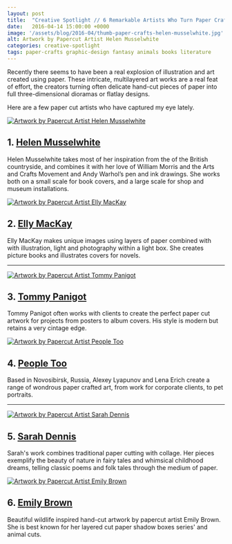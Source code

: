 ```yaml
---
layout: post
title:  "Creative Spotlight // 6 Remarkable Artists Who Turn Paper Crafts into Art"
date:   2016-04-14 15:00:00 +0000
image: '/assets/blog/2016-04/thumb-paper-crafts-helen-musselwhite.jpg'
alt: Artwork by Papercut Artist Helen Musselwhite
categories: creative-spotlight
tags: paper-crafts graphic-design fantasy animals books literature
---
```


<p class="intro">Recently there seems to have been a real explosion of illustration and art created using paper. These intricate, multilayered art works are a real feat of effort, the creators turning often delicate hand-cut pieces of paper into full three-dimensional dioramas or flatlay designs.</p>

Here are a few paper cut artists who have captured my eye lately.

<div class="row">
	<div class="col-md-6">
		<a href="http://www.helenmusselwhite.co.uk" title="Website of Papercut Artist Helen Musselwhite"><img src="/assets/blog/2016-04/paper-crafts-helen-musselwhite.jpg" alt="Artwork by Papercut Artist Helen Musselwhite" title="Artwork by Papercut Artist Helen Musselwhite"></a>
		<h2>1. <a href="http://www.helenmusselwhite.co.uk" title="Website of Papercut Artist Helen Musselwhite">Helen Musselwhite</a></h2>
		<p>Helen Musselwhite takes most of her inspiration from the of the British countryside, and combines it with her love of William Morris and the Arts and Crafts Movement and Andy Warhol’s pen and ink drawings. She works both on a small scale for book covers, and a large scale for shop and museum installations.</p>
	</div>
	<div class="col-md-6">
		<a href="http://www.ellymackay.com" title="Website of Papercut Artist Elly MacKay"><img src="/assets/blog/2016-04/paper-crafts-elly-mackay.jpg" alt="Artwork by Papercut Artist Elly MacKay" title="Artwork by Papercut Artist Elly MacKay"></a>
		<h2>2. <a href="http://www.ellymackay.com" title="Website of Papercut Artist Elly MacKay">Elly MacKay</a></h2>
		<p>Elly MacKay makes unique images using layers of paper combined with with illustration, light and photography within a light box. She creates picture books and illustrates covers for novels.</p>
	</div>
</div>

* * *

<div class="row">
	<div class="col-md-6">
		<a href="http://www.notheftwork.com" title="Website of Papercut Artist Tommy Panigot"><img src="/assets/blog/2016-04/paper-crafts-notheftwork.jpg" alt="Artwork by Papercut Artist Tommy Panigot" title="Artwork by Papercut Artist Tommy Panigot"></a>
		<h2>3. <a href="http://www.notheftwork.com" title="Website of Papercut Artist Tommy Panigot">Tommy Panigot</a></h2>
		<p>Tommy Panigot often works with clients to create the perfect paper cut artwork for projects from posters to album covers. His style is modern but retains a very cintage edge.</p>
	</div>
	<div class="col-md-6">
		<a href="https://www.behance.net/peopletoo" title="Website of Papercut Artist People Too"><img src="/assets/blog/2016-04/paper-crafts-peopletoo.jpg" alt="Artwork by Papercut Artist People Too" title="Artwork by Papercut Artist People Too"></a>
		<h2>4. <a href="https://www.behance.net/peopletoo" title="Website of Papercut Artist People Too">People Too</a></h2>
		<p>Based in Novosibirsk, Russia, Alexey Lyapunov and Lena Erich create a range of wondrous paper crafted art, from work for corporate clients, to pet portraits.</p>
	</div>
</div>

* * *

<div class="row">
	<div class="col-md-6">
		<a href="http://www.sarah-dennis.co.uk/" title="Website of Papercut Artist Sarah Dennis"><img src="/assets/blog/2016-04/paper-crafts-sarah-dennis.jpg" alt="Artwork by Papercut Artist Sarah Dennis" title="Artwork by Papercut Artist Sarah Dennis"></a>
		<h2>5. <a href="http://www.sarah-dennis.co.uk/" title="Website of Papercut Artist Sarah Dennis">Sarah Dennis</a></h2>
		<p>Sarah's work combines traditional paper cutting with collage. Her pieces exemplify the beauty of nature in fairy tales and whimsical childhood dreams, telling classic poems and folk tales through the medium of paper.</p>
	</div>
	<div class="col-md-6">
		<a href="http://www.birdmafia.com/" title="Website of Papercut Artist Emily Brown"><img src="/assets/blog/2016-04/paper-crafts-emily-brown.jpg" alt="Artwork by Papercut Artist Emily Brown" title="Artwork by Papercut Artist Emily Brown"></a>
		<h2>6. <a href="http://www.birdmafia.com/" title="Website of Papercut Artist Emily Brown">Emily Brown</a></h2>
		<p>Beautiful wildlife inspired hand-cut artwork by papercut artist Emily Brown. She is best known for her layered cut paper shadow boxes series' and animal cuts.</p>
	</div>
</div>
